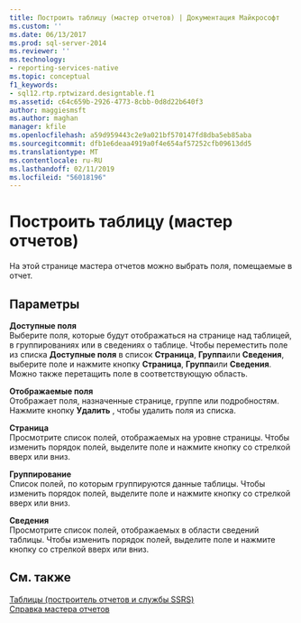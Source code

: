 ```yaml
---
title: Построить таблицу (мастер отчетов) | Документация Майкрософт
ms.custom: ''
ms.date: 06/13/2017
ms.prod: sql-server-2014
ms.reviewer: ''
ms.technology:
- reporting-services-native
ms.topic: conceptual
f1_keywords:
- sql12.rtp.rptwizard.designtable.f1
ms.assetid: c64c659b-2926-4773-8cbb-0d8d22b640f3
author: maggiesmsft
ms.author: maghan
manager: kfile
ms.openlocfilehash: a59d959443c2e9a021bf570147fd8dba5eb85aba
ms.sourcegitcommit: dfb1e6deaa4919a0f4e654af57252cfb09613dd5
ms.translationtype: MT
ms.contentlocale: ru-RU
ms.lasthandoff: 02/11/2019
ms.locfileid: "56018196"
---
```

# <a name="design-the-table-report-wizard"></a>Построить таблицу (мастер отчетов)
  На этой странице мастера отчетов можно выбрать поля, помещаемые в отчет.  
  
## <a name="options"></a>Параметры  
 **Доступные поля**  
 Выберите поля, которые будут отображаться на странице над таблицей, в группированиях или в сведениях о таблице. Чтобы переместить поле из списка **Доступные поля** в список **Страница**, **Группа**или **Сведения**, выберите поле и нажмите кнопку **Страница**, **Группа**или **Сведения**. Можно также перетащить поле в соответствующую область.  
  
 **Отображаемые поля**  
 Отображает поля, назначенные странице, группе или подробностям. Нажмите кнопку **Удалить** , чтобы удалить поля из списка.  
  
 **Страница**  
 Просмотрите список полей, отображаемых на уровне страницы. Чтобы изменить порядок полей, выделите поле и нажмите кнопку со стрелкой вверх или вниз.  
  
 **Группирование**  
 Список полей, по которым группируются данные таблицы. Чтобы изменить порядок полей, выделите поле и нажмите кнопку со стрелкой вверх или вниз.  
  
 **Сведения**  
 Просмотрите список полей, отображаемых в области сведений таблицы. Чтобы изменить порядок полей, выделите поле и нажмите кнопку со стрелкой вверх или вниз.  
  
## <a name="see-also"></a>См. также  
 [Таблицы &#40;построитель отчетов и службы SSRS&#41;](report-design/tables-report-builder-and-ssrs.md)   
 [Справка мастера отчетов](../../2014/reporting-services/report-wizard-help.md)  
  
  

